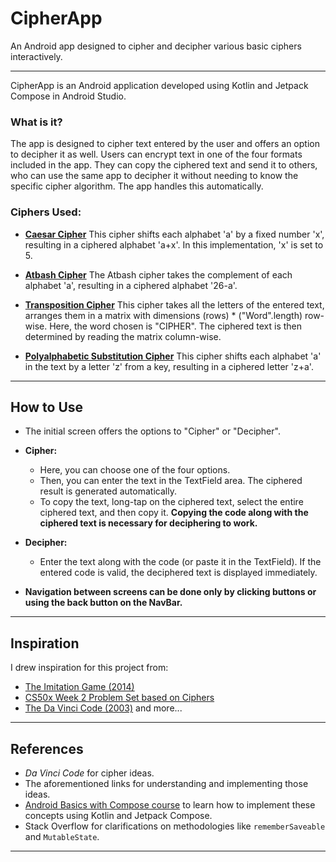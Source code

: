 # CipherApp

An Android app designed to cipher and decipher various basic ciphers interactively.

<hr>

CipherApp is an Android application developed using Kotlin and Jetpack Compose in Android Studio.

### What is it?

The app is designed to cipher text entered by the user and offers an option to decipher it as well. Users can encrypt text in one of the four formats included in the app. They can copy the ciphered text and send it to others, who can use the same app to decipher it without needing to know the specific cipher algorithm. The app handles this automatically.

### Ciphers Used:

- [**Caesar Cipher**](https://en.wikipedia.org/wiki/Caesar_cipher)
  This cipher shifts each alphabet 'a' by a fixed number 'x', resulting in a ciphered alphabet 'a+x'. In this implementation, 'x' is set to 5.

- [**Atbash Cipher**](https://en.wikipedia.org/wiki/Atbash)
  The Atbash cipher takes the complement of each alphabet 'a', resulting in a ciphered alphabet '26-a'.

- [**Transposition Cipher**](https://www.tutorialspoint.com/cryptography_with_python/cryptography_with_python_transposition_cipher.htm)
  This cipher takes all the letters of the entered text, arranges them in a matrix with dimensions (rows) \* ("Word".length) row-wise. Here, the word chosen is "CIPHER". The ciphered text is then determined by reading the matrix column-wise.

- [**Polyalphabetic Substitution Cipher**](https://en.wikipedia.org/wiki/Vigen%C3%A8re_cipher)
  This cipher shifts each alphabet 'a' in the text by a letter 'z' from a key, resulting in a ciphered letter 'z+a'.

<hr>

## How to Use

- The initial screen offers the options to "Cipher" or "Decipher".
- **Cipher:**

  - Here, you can choose one of the four options.
  - Then, you can enter the text in the TextField area. The ciphered result is generated automatically.
  - To copy the text, long-tap on the ciphered text, select the entire ciphered text, and then copy it. **Copying the code along with the ciphered text is necessary for deciphering to work.**

- **Decipher:**
  - Enter the text along with the code (or paste it in the TextField). If the entered code is valid, the deciphered text is displayed immediately.
- **Navigation between screens can be done only by clicking buttons or using the back button on the NavBar.**

<hr>

## Inspiration

I drew inspiration for this project from:

- [The Imitation Game (2014)](https://www.imdb.com/title/tt2084970/)
- [CS50x Week 2 Problem Set based on Ciphers](https://cs50.harvard.edu/x/2022/psets/2/)
- [The Da Vinci Code (2003)](https://en.wikipedia.org/wiki/The_Da_Vinci_Code)
  and more...

<hr>

## References

- _Da Vinci Code_ for cipher ideas.
- The aforementioned links for understanding and implementing those ideas.
- [Android Basics with Compose course](https://developer.android.com/courses/android-basics-compose/course) to learn how to implement these concepts using Kotlin and Jetpack Compose.
- Stack Overflow for clarifications on methodologies like `rememberSaveable` and `MutableState`.

<hr>

